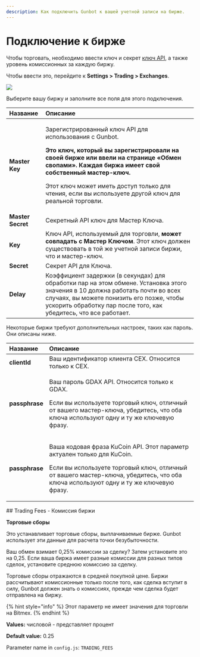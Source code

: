 ```yaml
---
description: Как подключить Gunbot к вашей учетной записи на бирже.
---
```


# Подключение к бирже

Чтобы торговать, необходимо ввести ключ и секрет [ключ API](creating-api-keys.md), а также уровень комиссионных за каждую биржу. 

Чтобы ввести это, перейдите к **Settings &gt; Trading &gt; Exchanges**.

![](https://blobscdn.gitbook.com/v0/b/gitbook-28427.appspot.com/o/assets%2F-L_Rejuz9K0BDQxSQvUH%2F-LmxzDEITeQf2CSVYivh%2F-LmxzJENNiH06tlv5ubb%2Fimage.png?alt=media&token=56b13eb1-3649-4960-9e59-0687dabaa378)

Выберите вашу биржу и заполните все поля для этого подключения. 

<table>
  <thead>
    <tr>
      <th style="text-align:left">&#x41D;&#x430;&#x437;&#x432;&#x430;&#x43D;&#x438;&#x435;</th>
      <th style="text-align:left">&#x41E;&#x43F;&#x438;&#x441;&#x430;&#x43D;&#x438;&#x435;</th>
    </tr>
  </thead>
  <tbody>
    <tr>
      <td style="text-align:left"><b>Master Key</b>
      </td>
      <td style="text-align:left">
        <p>&#x417;&#x430;&#x440;&#x435;&#x433;&#x438;&#x441;&#x442;&#x440;&#x438;&#x440;&#x43E;&#x432;&#x430;&#x43D;&#x43D;&#x44B;&#x439;
          &#x43A;&#x43B;&#x44E;&#x447; API &#x434;&#x43B;&#x44F; &#x438;&#x441;&#x43F;&#x43E;&#x43B;&#x44C;&#x437;&#x43E;&#x432;&#x430;&#x43D;&#x438;&#x44F;
          &#x441; Gunbot.</p>
        <p></p>
        <p><b>&#x42D;&#x442;&#x43E; &#x43A;&#x43B;&#x44E;&#x447;, &#x43A;&#x43E;&#x442;&#x43E;&#x440;&#x44B;&#x439; &#x432;&#x44B; &#x437;&#x430;&#x440;&#x435;&#x433;&#x438;&#x441;&#x442;&#x440;&#x438;&#x440;&#x43E;&#x432;&#x430;&#x43B;&#x438; &#x43D;&#x430; &#x441;&#x432;&#x43E;&#x435;&#x439; &#x431;&#x438;&#x440;&#x436;&#x435; &#x438;&#x43B;&#x438; &#x432;&#x432;&#x435;&#x43B;&#x438; &#x43D;&#x430; &#x441;&#x442;&#x440;&#x430;&#x43D;&#x438;&#x446;&#x435; &#xAB;&#x41E;&#x431;&#x43C;&#x435;&#x43D; &#x441;&#x432;&#x43E;&#x43F;&#x430;&#x43C;&#x438;&#xBB;. &#x41A;&#x430;&#x436;&#x434;&#x430;&#x44F; &#x431;&#x438;&#x440;&#x436;&#x430; &#x438;&#x43C;&#x435;&#x435;&#x442; &#x441;&#x432;&#x43E;&#x439; &#x441;&#x43E;&#x431;&#x441;&#x442;&#x432;&#x435;&#x43D;&#x43D;&#x44B;&#x439; &#x43C;&#x430;&#x441;&#x442;&#x435;&#x440;-&#x43A;&#x43B;&#x44E;&#x447;.</b>
        </p>
        <p></p>
        <p>&#x42D;&#x442;&#x43E;&#x442; &#x43A;&#x43B;&#x44E;&#x447; &#x43C;&#x43E;&#x436;&#x435;&#x442;
          &#x438;&#x43C;&#x435;&#x442;&#x44C; &#x434;&#x43E;&#x441;&#x442;&#x443;&#x43F;
          &#x442;&#x43E;&#x43B;&#x44C;&#x43A;&#x43E; &#x434;&#x43B;&#x44F; &#x447;&#x442;&#x435;&#x43D;&#x438;&#x44F;,
          &#x435;&#x441;&#x43B;&#x438; &#x432;&#x44B; &#x438;&#x441;&#x43F;&#x43E;&#x43B;&#x44C;&#x437;&#x443;&#x435;&#x442;&#x435;
          &#x434;&#x440;&#x443;&#x433;&#x43E;&#x439; &#x43A;&#x43B;&#x44E;&#x447;
          &#x434;&#x43B;&#x44F; &#x440;&#x435;&#x430;&#x43B;&#x44C;&#x43D;&#x43E;&#x439;
          &#x442;&#x43E;&#x440;&#x433;&#x43E;&#x432;&#x43B;&#x438;.</p>
      </td>
    </tr>
    <tr>
      <td style="text-align:left"><b>Master Secret</b>
      </td>
      <td style="text-align:left">&#x421;&#x435;&#x43A;&#x440;&#x435;&#x442;&#x43D;&#x44B;&#x439; API &#x43A;&#x43B;&#x44E;&#x447;
        &#x434;&#x43B;&#x44F; &#x41C;&#x430;&#x441;&#x442;&#x435;&#x440; &#x41A;&#x43B;&#x44E;&#x447;&#x430;.</td>
    </tr>
    <tr>
      <td style="text-align:left"><b>Key</b>
      </td>
      <td style="text-align:left">&#x41A;&#x43B;&#x44E;&#x447; API, &#x438;&#x441;&#x43F;&#x43E;&#x43B;&#x44C;&#x437;&#x443;&#x435;&#x43C;&#x44B;&#x439;
        &#x434;&#x43B;&#x44F; &#x442;&#x43E;&#x440;&#x433;&#x43E;&#x432;&#x43B;&#x438;, <b>&#x43C;&#x43E;&#x436;&#x435;&#x442; &#x441;&#x43E;&#x432;&#x43F;&#x430;&#x434;&#x430;&#x442;&#x44C; &#x441; &#x41C;&#x430;&#x441;&#x442;&#x435;&#x440; &#x41A;&#x43B;&#x44E;&#x447;&#x43E;&#x43C;</b>.
        &#x42D;&#x442;&#x43E;&#x442; &#x43A;&#x43B;&#x44E;&#x447; &#x434;&#x43E;&#x43B;&#x436;&#x435;&#x43D;
        &#x441;&#x443;&#x449;&#x435;&#x441;&#x442;&#x432;&#x43E;&#x432;&#x430;&#x442;&#x44C;
        &#x432; &#x442;&#x43E;&#x439; &#x436;&#x435; &#x443;&#x447;&#x435;&#x442;&#x43D;&#x43E;&#x439;
        &#x437;&#x430;&#x43F;&#x438;&#x441;&#x438; &#x431;&#x438;&#x440;&#x436;&#x438;,
        &#x447;&#x442;&#x43E; &#x438; &#x43C;&#x430;&#x441;&#x442;&#x435;&#x440;-&#x43A;&#x43B;&#x44E;&#x447;.</td>
    </tr>
    <tr>
      <td style="text-align:left"><b>Secret</b>
      </td>
      <td style="text-align:left">&#x421;&#x435;&#x43A;&#x440;&#x435;&#x442; API &#x434;&#x43B;&#x44F; &#x41A;&#x43B;&#x44E;&#x447;&#x430;.</td>
    </tr>
    <tr>
      <td style="text-align:left"><b>Delay</b>
      </td>
      <td style="text-align:left">&#x41A;&#x43E;&#x44D;&#x444;&#x444;&#x438;&#x446;&#x438;&#x435;&#x43D;&#x442;
        &#x437;&#x430;&#x434;&#x435;&#x440;&#x436;&#x43A;&#x438; (&#x432; &#x441;&#x435;&#x43A;&#x443;&#x43D;&#x434;&#x430;&#x445;)
        &#x434;&#x43B;&#x44F; &#x43E;&#x431;&#x440;&#x430;&#x431;&#x43E;&#x442;&#x43A;&#x438;
        &#x43F;&#x430;&#x440; &#x43D;&#x430; &#x44D;&#x442;&#x43E;&#x43C; &#x43E;&#x431;&#x43C;&#x435;&#x43D;&#x435;.
        &#x423;&#x441;&#x442;&#x430;&#x43D;&#x43E;&#x432;&#x43A;&#x430; &#x44D;&#x442;&#x43E;&#x433;&#x43E;
        &#x437;&#x43D;&#x430;&#x447;&#x435;&#x43D;&#x438;&#x44F; &#x432; 10 &#x434;&#x43E;&#x43B;&#x436;&#x43D;&#x430;
        &#x440;&#x430;&#x431;&#x43E;&#x442;&#x430;&#x442;&#x44C; &#x43F;&#x43E;&#x447;&#x442;&#x438;
        &#x432;&#x43E; &#x432;&#x441;&#x435;&#x445; &#x441;&#x43B;&#x443;&#x447;&#x430;&#x44F;&#x445;,
        &#x432;&#x44B; &#x43C;&#x43E;&#x436;&#x435;&#x442;&#x435; &#x43F;&#x43E;&#x43D;&#x438;&#x437;&#x438;&#x442;&#x44C;
        &#x435;&#x433;&#x43E; &#x43F;&#x43E;&#x437;&#x436;&#x435;, &#x447;&#x442;&#x43E;&#x431;&#x44B;
        &#x443;&#x441;&#x43A;&#x43E;&#x440;&#x438;&#x442;&#x44C; &#x43E;&#x431;&#x440;&#x430;&#x431;&#x43E;&#x442;&#x43A;&#x443;
        &#x43F;&#x430;&#x440; &#x43F;&#x43E;&#x441;&#x43B;&#x435; &#x442;&#x43E;&#x433;&#x43E;,
        &#x43A;&#x430;&#x43A; &#x443;&#x431;&#x435;&#x434;&#x438;&#x442;&#x435;&#x441;&#x44C;,
        &#x447;&#x442;&#x43E; &#x432;&#x441;&#x435; &#x440;&#x430;&#x431;&#x43E;&#x442;&#x430;&#x435;&#x442;.</td>
    </tr>
  </tbody>
</table>Некоторые биржи требуют дополнительных настроек, таких как пароль. Они описаны ниже.

<table>
  <thead>
    <tr>
      <th style="text-align:left">&#x41D;&#x430;&#x437;&#x432;&#x430;&#x43D;&#x438;&#x435;</th>
      <th style="text-align:left">&#x41E;&#x43F;&#x438;&#x441;&#x430;&#x43D;&#x438;&#x435;</th>
    </tr>
  </thead>
  <tbody>
    <tr>
      <td style="text-align:left"><b>clientId</b>
      </td>
      <td style="text-align:left">&#x412;&#x430;&#x448; &#x438;&#x434;&#x435;&#x43D;&#x442;&#x438;&#x444;&#x438;&#x43A;&#x430;&#x442;&#x43E;&#x440;
        &#x43A;&#x43B;&#x438;&#x435;&#x43D;&#x442;&#x430; CEX. &#x41E;&#x442;&#x43D;&#x43E;&#x441;&#x438;&#x442;&#x441;&#x44F;
        &#x442;&#x43E;&#x43B;&#x44C;&#x43A;&#x43E; &#x43A; CEX.</td>
    </tr>
    <tr>
      <td style="text-align:left"><b>passphrase</b>
      </td>
      <td style="text-align:left">
        <p>&#x412;&#x430;&#x448; &#x43F;&#x430;&#x440;&#x43E;&#x43B;&#x44C; GDAX
          API. &#x41E;&#x442;&#x43D;&#x43E;&#x441;&#x438;&#x442;&#x441;&#x44F; &#x442;&#x43E;&#x43B;&#x44C;&#x43A;&#x43E;
          &#x43A; GDAX.</p>
        <p></p>
        <p>&#x415;&#x441;&#x43B;&#x438; &#x432;&#x44B; &#x438;&#x441;&#x43F;&#x43E;&#x43B;&#x44C;&#x437;&#x443;&#x435;&#x442;&#x435;
          &#x442;&#x43E;&#x440;&#x433;&#x43E;&#x432;&#x44B;&#x439; &#x43A;&#x43B;&#x44E;&#x447;,
          &#x43E;&#x442;&#x43B;&#x438;&#x447;&#x43D;&#x44B;&#x439; &#x43E;&#x442;
          &#x432;&#x430;&#x448;&#x435;&#x433;&#x43E; &#x43C;&#x430;&#x441;&#x442;&#x435;&#x440;-&#x43A;&#x43B;&#x44E;&#x447;&#x430;,
          &#x443;&#x431;&#x435;&#x434;&#x438;&#x442;&#x435;&#x441;&#x44C;, &#x447;&#x442;&#x43E;
          &#x43E;&#x431;&#x430; &#x43A;&#x43B;&#x44E;&#x447;&#x430; &#x438;&#x441;&#x43F;&#x43E;&#x43B;&#x44C;&#x437;&#x443;&#x44E;&#x442;
          &#x43E;&#x434;&#x43D;&#x443; &#x438; &#x442;&#x443; &#x436;&#x435; &#x43A;&#x43B;&#x44E;&#x447;&#x435;&#x432;&#x443;&#x44E;
          &#x444;&#x440;&#x430;&#x437;&#x443;.</p>
      </td>
    </tr>
    <tr>
      <td style="text-align:left"><b>passphrase</b>
      </td>
      <td style="text-align:left">
        <p>&#x412;&#x430;&#x448;&#x430; &#x43A;&#x43E;&#x434;&#x43E;&#x432;&#x430;&#x44F;
          &#x444;&#x440;&#x430;&#x437;&#x430; KuCoin API. &#x42D;&#x442;&#x43E;&#x442;
          &#x43F;&#x430;&#x440;&#x430;&#x43C;&#x435;&#x442;&#x440; &#x430;&#x43A;&#x442;&#x443;&#x430;&#x43B;&#x435;&#x43D;
          &#x442;&#x43E;&#x43B;&#x44C;&#x43A;&#x43E; &#x434;&#x43B;&#x44F; KuCoin.</p>
        <p></p>
        <p>&#x415;&#x441;&#x43B;&#x438; &#x432;&#x44B; &#x438;&#x441;&#x43F;&#x43E;&#x43B;&#x44C;&#x437;&#x443;&#x435;&#x442;&#x435;
          &#x442;&#x43E;&#x440;&#x433;&#x43E;&#x432;&#x44B;&#x439; &#x43A;&#x43B;&#x44E;&#x447;,
          &#x43E;&#x442;&#x43B;&#x438;&#x447;&#x43D;&#x44B;&#x439; &#x43E;&#x442;
          &#x432;&#x430;&#x448;&#x435;&#x433;&#x43E; &#x43C;&#x430;&#x441;&#x442;&#x435;&#x440;-&#x43A;&#x43B;&#x44E;&#x447;&#x430;,
          &#x443;&#x431;&#x435;&#x434;&#x438;&#x442;&#x435;&#x441;&#x44C;, &#x447;&#x442;&#x43E;
          &#x43E;&#x431;&#x430; &#x43A;&#x43B;&#x44E;&#x447;&#x430; &#x438;&#x441;&#x43F;&#x43E;&#x43B;&#x44C;&#x437;&#x443;&#x44E;&#x442;
          &#x43E;&#x434;&#x43D;&#x443; &#x438; &#x442;&#x443; &#x436;&#x435; &#x43A;&#x43B;&#x44E;&#x447;&#x435;&#x432;&#x443;&#x44E;
          &#x444;&#x440;&#x430;&#x437;&#x443;.</p>
      </td>
    </tr>
  </tbody>
</table>## Trading Fees - Комиссия биржи <a id="trading-fees"></a>

**Торговые сборы** 

Это устанавливает торговые сборы, выплачиваемые бирже. Gunbot использует эти данные для расчета точки безубыточности. 

Ваш обмен взимает 0,25% комиссии за сделку? Затем установите это на 0,25. Если ваша биржа имеет разные комиссии для разных типов сделок, установите среднюю комиссию за сделку. 

Торговые сборы отражаются в средней покупной цене. Биржи рассчитывают комиссионные только после того, как сделка вступит в силу, Gunbot должен знать о комиссиях, прежде чем сделка будет отправлена на биржу. 

{% hint style="info" %}
Этот параметр не имеет значения для торговли на Bitmex.
{% endhint %}

**Values:** числовой - представляет процент

**Default value:** 0.25

Parameter name in `config.js`: `TRADING_FEES`

​

